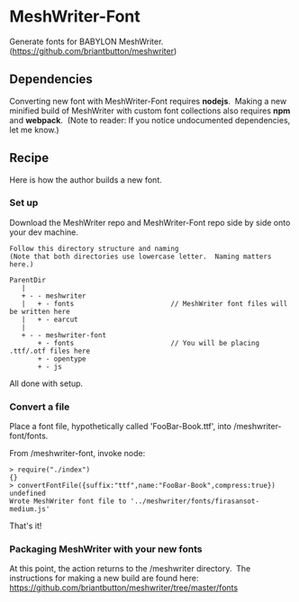 # MeshWriter-Font

Generate fonts for BABYLON MeshWriter.&nbsp;
(https://github.com/briantbutton/meshwriter)

## Dependencies

Converting new font with MeshWriter-Font requires **nodejs**.&nbsp;
Making a new minified build of MeshWriter with custom font collections also requires **npm** and **webpack**.&nbsp;
(Note to reader:  If you notice undocumented dependencies, let me know.)&nbsp;

## Recipe

Here is how the author builds a new font.&nbsp;

### Set up

Download the MeshWriter repo and MeshWriter-Font repo side by side onto your dev machine.

	Follow this directory structure and naming
	(Note that both directories use lowercase letter.  Naming matters here.)

	ParentDir
	   |
	   + - - meshwriter
	   |   + - fonts                        // MeshWriter font files will be written here
	   |   + - earcut
	   |
	   + - - meshwriter-font
	       + - fonts                        // You will be placing .ttf/.otf files here
	       + - opentype
	       + - js

All done with setup.

### Convert a file

Place a font file, hypothetically called 'FooBar-Book.ttf', into /meshwriter-font/fonts.&nbsp;

From /meshwriter-font, invoke node:

	> require("./index")
	{}
	> convertFontFile({suffix:"ttf",name:"FooBar-Book",compress:true})
	undefined
	Wrote MeshWriter font file to '../meshwriter/fonts/firasansot-medium.js'

That's it!  

### Packaging MeshWriter with your new fonts

At this point, the action returns to the /meshwriter directory.&nbsp;
The instructions for making a new build are found here:  https://github.com/briantbutton/meshwriter/tree/master/fonts

